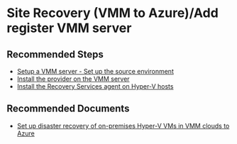 <properties
    pageTitle="Site Recovery Hyper-V (VMM to Azure)/Add register VMM server"
    description="Site Recovery Hyper-V (VMM to Azure)/Add register VMM server"
    service="microsoft.recoveryservices"
    resource="vaults"
    authors="v-miegge"
    ms.author="asgang"
    displayOrder=""
    selfHelpType="generic"
    supportTopicIds="32634432"
    resourceTags=""
    productPesIds="16370"
    cloudEnvironments="public, Fairfax"
    articleId="85411bcc-e062-4d41-9c4a-a554687b3cc0"
	ownershipId="Compute_SiteRecovery"
/>

# Site Recovery (VMM to Azure)/Add register VMM server

## **Recommended Steps**

* [Setup a VMM server - Set up the source environment](https://docs.microsoft.com/azure/site-recovery/hyper-v-vmm-azure-tutorial#set-up-the-source-environment)<br>
* [Install the provider on the VMM server](https://docs.microsoft.com/azure/site-recovery/hyper-v-vmm-azure-tutorial#install-the-provider-on-the-vmm-server)<br>
* [Install the Recovery Services agent on Hyper-V hosts](https://docs.microsoft.com/azure/site-recovery/hyper-v-vmm-azure-tutorial#install-the-recovery-services-agent-on-hyper-v-hosts)

## **Recommended Documents**

* [Set up disaster recovery of on-premises Hyper-V VMs in VMM clouds to Azure](https://docs.microsoft.com/azure/site-recovery/hyper-v-vmm-azure-tutorial#set-up-the-source-environment)<br>
